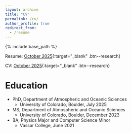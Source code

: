 ```yaml
---
layout: archive
title: "CV"
permalink: /cv/
author_profile: true
redirect_from:
  - /resume
---
```


{% include base_path %}

Resume: [October 2025](/files/ethan-murray-resume.pdf){:target="_blank" .btn--research}

CV: [October 2025](/files/ethan-murray-cv.pdf){:target="_blank" .btn--research}
<br>


Education
======
* PhD, Department of Atmospheric and Oceanic Sciences
  * University of Colorado, Boulder, July 2025
* MS, Department of Atmospheric and Oceanic Sciences
  * University of Colorado, Boulder, December 2023
* BA, Physics Major and Computer Science Minor
  * Vassar College, June 2021

